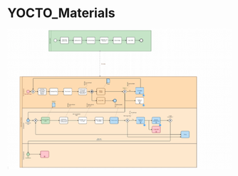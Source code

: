 # YOCTO_Materials


![Overview](https://github.com/embeddedlinuxworkshop/YOCTO_Materials/blob/main/YOCTO%20Project/attachements/Overview.png)
